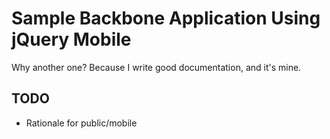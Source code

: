 Sample Backbone Application Using jQuery Mobile
===============================================

Why another one? Because I write good documentation, and it's mine.

TODO
----

* Rationale for public/mobile

